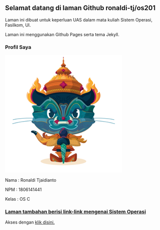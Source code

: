 ## Selamat datang di laman Github ronaldi-tj/os201

Laman ini dibuat untuk keperluan UAS dalam mata kuliah Sistem Operasi, Fasilkom, UI. 

Laman ini menggunakan Github Pages serta tema Jekyll.


### Profil Saya

<img src="https://github.com/ronaldi-tj/os201/blob/master/images/yaktocat.png?raw=true" width="384">

Nama  : Ronaldi Tjaidianto

NPM   : 1806141441

Kelas : OS C


### [Laman tambahan berisi link-link mengenai Sistem Operasi](URLs/)

Akses dengan [klik disini.](URLs/)

